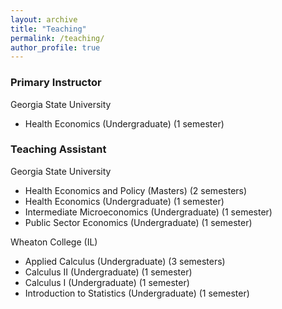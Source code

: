 ```yaml
---
layout: archive
title: "Teaching"
permalink: /teaching/
author_profile: true
---
```


### Primary Instructor
Georgia State University
* Health Economics (Undergraduate) (1 semester)

### Teaching Assistant
Georgia State University
* Health Economics and Policy (Masters) (2 semesters)
* Health Economics (Undergraduate) (1 semester)
* Intermediate Microeconomics (Undergraduate) (1 semester)
* Public Sector Economics (Undergraduate) (1 semester)

Wheaton College (IL)
* Applied Calculus (Undergraduate) (3 semesters)
* Calculus II (Undergraduate) (1 semester)
* Calculus I (Undergraduate) (1 semester)
* Introduction to Statistics (Undergraduate) (1 semester)

<!--
{% include base_path %}

{% for post in site.teaching reversed %}
  {% include archive-single.html %}
{% endfor %}
-->
